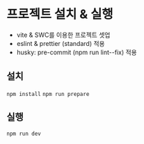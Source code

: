 # 프로젝트 설치 & 실행

- vite & SWC를 이용한 프로젝트 셋업
- eslint & prettier (standard) 적용
- husky: pre-commit (npm run lint--fix) 적용

## 설치

`npm install`
`npm run prepare`

## 실행

`npm run dev`
